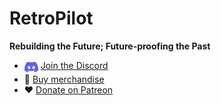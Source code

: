 # RetroPilot

**Rebuilding the Future; Future-proofing the Past**

- <img valign="top" src="assets/discord-icon.svg" width="22" /> [Join the Discord](https://discord.gg/Wz3gcnRWGf)
- 👕 [Buy merchandise](https://retropilot.org)
- ❤️ [Donate on Patreon](https://patreon.com/retropilot)

